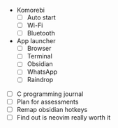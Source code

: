 - Komorebi 
	- [ ] Auto start 
	- [ ] Wi-Fi 
	- [ ] Bluetooth
- App launcher 
	- [ ] Browser 
	- [ ] Terminal 
	- [ ] Obsidian
	- [ ] WhatsApp
	- [ ] Raindrop 
- [ ] C programming journal
- [ ] Plan for assessments
- [ ] Remap obsidian hotkeys
- [ ] Find out is neovim really worth it